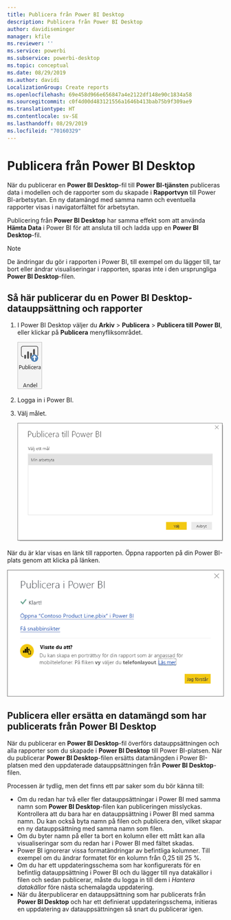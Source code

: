 ```yaml
---
title: Publicera från Power BI Desktop
description: Publicera från Power BI Desktop
author: davidiseminger
manager: kfile
ms.reviewer: ''
ms.service: powerbi
ms.subservice: powerbi-desktop
ms.topic: conceptual
ms.date: 08/29/2019
ms.author: davidi
LocalizationGroup: Create reports
ms.openlocfilehash: 69e458d966e656847a4e2122df148e90c1834a58
ms.sourcegitcommit: c0f4d00d483121556a1646b413bab75b9f309ae9
ms.translationtype: HT
ms.contentlocale: sv-SE
ms.lasthandoff: 08/29/2019
ms.locfileid: "70160329"
---
```

# <a name="publish-from-power-bi-desktop"></a>Publicera från Power BI Desktop
När du publicerar en **Power BI Desktop**-fil till **Power BI-tjänsten** publiceras data i modellen och de rapporter som du skapade i **Rapportvyn** till Power BI-arbetsytan. En ny datamängd med samma namn och eventuella rapporter visas i navigatorfältet för arbetsytan.

Publicering från **Power BI Desktop** har samma effekt som att använda **Hämta Data** i Power BI för att ansluta till och ladda upp en **Power BI Desktop**-fil.

> [!NOTE]
> De ändringar du gör i rapporten i Power BI, till exempel om du lägger till, tar bort eller ändrar visualiseringar i rapporten, sparas inte i den ursprungliga **Power BI Desktop**-filen.
> 
> 

## <a name="to-publish-a-power-bi-desktop-dataset-and-reports"></a>Så här publicerar du en Power BI Desktop-datauppsättning och rapporter
1. I Power BI Desktop väljer du **Arkiv** \> **Publicera** \> **Publicera till Power BI**, eller klickar på **Publicera** menyfliksområdet.  

   ![Knappen Publicera](media/desktop-upload-desktop-files/pbid_publish_publishbutton.png)

2. Logga in i Power BI.
3. Välj målet.

   ![Välj publiceringsmålet](media/desktop-upload-desktop-files/pbid_publish_select_destination.png)

När du är klar visas en länk till rapporten. Öppna rapporten på din Power BI-plats genom att klicka på länken.

![Dialogruta som anger att publiceringen lyckades](media/desktop-upload-desktop-files/pbid_publish_success.png)

## <a name="re-publish-or-replace-a-dataset-published-from-power-bi-desktop"></a>Publicera eller ersätta en datamängd som har publicerats från Power BI Desktop
När du publicerar en **Power BI Desktop**-fil överförs datauppsättningen och alla rapporter som du skapade i **Power BI Desktop** till Power BI-platsen. När du publicerar **Power BI Desktop**-filen ersätts datamängden i Power BI-platsen med den uppdaterade datauppsättningen från **Power BI Desktop**-filen.

Processen är tydlig, men det finns ett par saker som du bör känna till:

* Om du redan har två eller fler datauppsättningar i Power BI med samma namn som **Power BI Desktop**-filen kan publiceringen misslyckas. Kontrollera att du bara har en datauppsättning i Power BI med samma namn. Du kan också byta namn på filen och publicera den, vilket skapar en ny datauppsättning med samma namn som filen.
* Om du byter namn på eller ta bort en kolumn eller ett mått kan alla visualiseringar som du redan har i Power BI med fältet skadas. 
* Power BI ignorerar vissa formatändringar av befintliga kolumner. Till exempel om du ändrar formatet för en kolumn från 0,25 till 25 %.
* Om du har ett uppdateringsschema som har konfigurerats för en befintlig datauppsättning i Power BI och du lägger till nya datakällor i filen och sedan publicerar, måste du logga in till dem i *Hantera datakällor* före nästa schemalagda uppdatering.
* När du återpublicerar en datauppsättning som har publicerats från **Power BI Desktop** och har ett definierat uppdateringsschema, initieras en uppdatering av datauppsättningen så snart du publicerar igen. 

